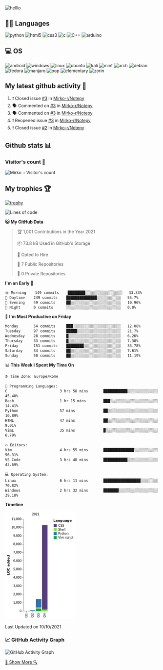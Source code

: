 #

![helllo](https://readme-typing-svg.herokuapp.com/?lines=Hello,+There!+👋;I'm+Mirko+Rovere&center=true&size=30)

## 👩‍💻 Languages

![python](https://img.shields.io/badge/Python-3776AB?style=for-the-badge&logo=python&logoColor=white) ![html5](https://img.shields.io/badge/HTML5-E34F26?style=for-the-badge&logo=html5&logoColor=white) ![css3](https://img.shields.io/badge/CSS3-1572B6?style=for-the-badge&logo=css3&logoColor=white) ![c](https://img.shields.io/badge/C-00599C?style=for-the-badge&logo=c&logoColor=white) ![C++](https://img.shields.io/badge/C%2B%2B-00599C?style=for-the-badge&logo=c%2B%2B&logoColor=white) ![arduino](https://img.shields.io/badge/Arduino-00979D?style=for-the-badge&logo=Arduino&logoColor=white)

## 💻 OS

![android](https://img.shields.io/badge/Android-3DDC84?style=for-the-badge&logo=android&logoColor=white) ![windows](https://img.shields.io/badge/Windows-0078D6?style=for-the-badge&logo=windows&logoColor=white) ![linux](https://img.shields.io/badge/Linux-FCC624?style=for-the-badge&logo=linux&logoColor=black) ![ubuntu](https://img.shields.io/badge/Ubuntu-E95420?style=for-the-badge&logo=ubuntu&logoColor=white) ![kali](https://img.shields.io/badge/Kali_Linux-557C94?style=for-the-badge&logo=kali-linux&logoColor=white) ![mint](https://img.shields.io/badge/Linux_Mint-87CF3E?style=for-the-badge&logo=linux-mint&logoColor=white) ![arch](https://img.shields.io/badge/Arch_Linux-1793D1?style=for-the-badge&logo=arch-linux&logoColor=white) ![debian](https://img.shields.io/badge/Debian-A81D33?style=for-the-badge&logo=debian&logoColor=white) ![fedora](https://img.shields.io/badge/Fedora-294172?style=for-the-badge&logo=fedora&logoColor=white) ![manjaro](https://img.shields.io/badge/manjaro-35BF5C?style=for-the-badge&logo=manjaro&logoColor=white) ![pop](https://img.shields.io/badge/Pop!_OS-48B9C7?style=for-the-badge&logo=Pop!_OS&logoColor=white) ![elementary](https://img.shields.io/badge/Elementary%20OS-64BAFF?style=for-the-badge&logo=elementary&logoColor=white) ![zorin](https://img.shields.io/badge/Zorin%20OS-0CC1F3?style=for-the-badge&logo=zorin&logoColor=white)

## My latest github activity 🔔
<!--START_SECTION:activity-->
1. ❗️ Closed issue [#3](https://github.com/Mirko-r/Notepy/issues/3) in [Mirko-r/Notepy](https://github.com/Mirko-r/Notepy)
2. 🗣 Commented on [#3](https://github.com/Mirko-r/Notepy/issues/3) in [Mirko-r/Notepy](https://github.com/Mirko-r/Notepy)
3. 🗣 Commented on [#3](https://github.com/Mirko-r/Notepy/issues/3) in [Mirko-r/Notepy](https://github.com/Mirko-r/Notepy)
4. ❗️ Reopened issue [#3](https://github.com/Mirko-r/Notepy/issues/3) in [Mirko-r/Notepy](https://github.com/Mirko-r/Notepy)
5. ❗️ Closed issue [#2](https://github.com/Mirko-r/Notepy/issues/2) in [Mirko-r/Notepy](https://github.com/Mirko-r/Notepy)
<!--END_SECTION:activity-->

## Github stats 📊

### Visitor's count 👀

![Mirko :: Visitor's count](https://profile-counter.glitch.me/{Mirko-r}/count.svg)

## My trophies 🏆 

[![trophy](https://github-profile-trophy.vercel.app/?username=Mirko-r&theme=gitdimme&no-bg=true&no-frame=true)](https://github.com/ryo-ma/github-profile-trophy)

<!--START_SECTION:waka-->
![Lines of code](https://img.shields.io/badge/From%20Hello%20World%20I%27ve%20Written-11760%20lines%20of%20code-blue)

**🐱 My GitHub Data** 

> 🏆 1,001 Contributions in the Year 2021
 > 
> 📦 73.8 kB Used in GitHub's Storage 
 > 
> 💼 Opted to Hire
 > 
> 📜 7 Public Repositories 
 > 
> 🔑 0 Private Repositories  
 > 
**I'm an Early 🐤** 

```text
🌞 Morning    149 commits    ████████░░░░░░░░░░░░░░░░░   33.33% 
🌆 Daytime    249 commits    ██████████████░░░░░░░░░░░   55.7% 
🌃 Evening    49 commits     ██░░░░░░░░░░░░░░░░░░░░░░░   10.96% 
🌙 Night      0 commits      ░░░░░░░░░░░░░░░░░░░░░░░░░   0.0%

```
📅 **I'm Most Productive on Friday** 

```text
Monday       54 commits     ███░░░░░░░░░░░░░░░░░░░░░░   12.08% 
Tuesday      97 commits     █████░░░░░░░░░░░░░░░░░░░░   21.7% 
Wednesday    28 commits     █░░░░░░░░░░░░░░░░░░░░░░░░   6.26% 
Thursday     33 commits     █░░░░░░░░░░░░░░░░░░░░░░░░   7.38% 
Friday       151 commits    ████████░░░░░░░░░░░░░░░░░   33.78% 
Saturday     34 commits     ██░░░░░░░░░░░░░░░░░░░░░░░   7.61% 
Sunday       50 commits     ██░░░░░░░░░░░░░░░░░░░░░░░   11.19%

```


📊 **This Week I Spent My Time On** 

```text
⌚︎ Time Zone: Europe/Rome

💬 Programming Languages: 
C                        3 hrs 58 mins       ███████████░░░░░░░░░░░░░░   45.48% 
Bash                     1 hr 15 mins        ███░░░░░░░░░░░░░░░░░░░░░░   14.41% 
Python                   57 mins             ██░░░░░░░░░░░░░░░░░░░░░░░   10.89% 
HTML                     47 mins             ██░░░░░░░░░░░░░░░░░░░░░░░   9.01% 
VimL                     35 mins             █░░░░░░░░░░░░░░░░░░░░░░░░   6.79%

🔥 Editors: 
Vim                      4 hrs 55 mins       ██████████████░░░░░░░░░░░   56.31% 
VS Code                  3 hrs 48 mins       ███████████░░░░░░░░░░░░░░   43.69%

💻 Operating System: 
Linux                    6 hrs 11 mins       █████████████████░░░░░░░░   70.82% 
Windows                  2 hrs 32 mins       ███████░░░░░░░░░░░░░░░░░░   29.18%

```

**Timeline**

![Chart not found](https://raw.githubusercontent.com/Mirko-r/Mirko-r/main/charts/bar_graph.png) 


 Last Updated on 10/10/2021
<!--END_SECTION:waka-->

### 📈 GitHub Activity Graph

 ![GitHub Activity Graph](https://activity-graph.herokuapp.com/graph?username=Mirko-r&theme=github)


[🔎 Show More 🔍](https://github.com/Mirko-r?tab="repositories")
